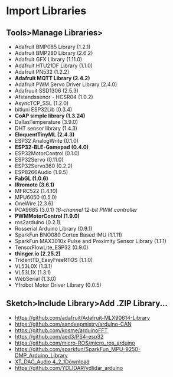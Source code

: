 # Import Libraries

## Tools>Manage Libraries>
* Adafruit BMP085 Library (1.2.1)
* Adafruit BMP280 Library (2.6.2)
* Adafruit GFX Library (1.11.0)
* Adafruit HTU21DF Library (1.1.0)
* Adafruit PN532 (1.2.2)
* **Adafruit MQTT Library (2.4.2)**
* Adafruit PWM Servo Driver Library (2.4.0)
* Adafruuit SSD1306 (2.5.3)
* Afstandssenor - HCSR04 (1.0.2)
* AsyncTCP_SSL (1.2.0)
* bitluni ESP32Lib (0.3.4)
* **CoAP simple library (1.3.24)**
* DallasTemperature (3.9.0)
* DHT sensor library (1.4.3)
* **EloquentTinyML (2.4.3)**
* ESP32 AnalogWrite (0.1.0)
* **ESP32-BLE-Gamepad (0.4.0)**
* ESP32MotorControl (0.1.0)
* ESP32Servo (0.11.0)
* ESP32Servo360 (0.2.2)
* ESP8266Audio (1.9.5)
* **FabGL (1.0.6)**
* **IRremote (3.6.1)**
* MFRC522 (1.4.10)
* MPU6050 (0.5.0)
* OneWire (2.3.6)
* PCA9685 (3.0.1) *16-channel 12-bit PWM controller*
* **PWMMotorControl (1.9.0)**
* ros2arduino (0.2.1)
* Rosserial Arduino Library (0.9.1)
* SparkFun BNO080 Cortex Based IMU (1.1.11)
* SparkFun MAX3010x Pulse and Proximity Sensor Library (1.1.1)
* TensorFlowLite_ESP32 (0.9.0)
* **thinger.io (2.25.2)**
* TridentTD_EasyFreeRTOS (1.1.0)
* VL53L0X (1.3.1)
* VL53L1X (1.3.1)
* WebSerial (1.3.0)
* Yfrobot Motor Driver Library (0.0.5)

## Sketch>Include Library>Add .ZIP Library... 
* https://github.com/adafruit/Adafruit-MLX90614-Library
* https://github.com/sandeepmistry/arduino-CAN
* https://github.com/kosme/arduinoFFT
* https://github.com/aed3/PS4-esp32
* https://github.com/micro-ROS/micro_ros_arduino
* https://github.com/sparkfun/SparkFun_MPU-9250-DMP_Arduino_Library
* [XT_DAC_Audio 4_2_1Download](https://www.xtronical.com/wp-content/uploads/2019/10/XT_DAC_Audio-4_2_1.zip)
* https://github.com/YDLIDAR/ydlidar_arduino
